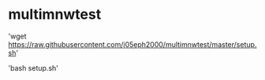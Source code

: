 # multimnwtest
'wget https://raw.githubusercontent.com/j05eph2000/multimnwtest/master/setup.sh'

'bash setup.sh'
